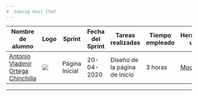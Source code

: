 ```yaml
---
#  Gaming Host Chat
---
```

| Nombre de alumno | Logo | Sprint | Fecha del Sprint | Tareas realizadas | Tiempo empleado | Herramientas usadas | Bibliografía |
| ------ | ------ | ------ | ------ | ------ | ------ | ------ | ------ |
|[Antonio Vladimir Ortega Chinchilla](https://github.com/AntonioVladimir)| ![](https://lh3.googleusercontent.com/hTB9WQcgaRmq6MzhIuHUgb0SIc43ML_kQVSHK3JjxMV3gy-9RCkGgtvaQHUv8DFCdi7f=s85) | Página Inicial | 20-04-2020 | Diseño de la página de inicio | 3 horas |  [Mockflow](https://www.mockflow.com/app/#Wireframe) | Mockflow |
---
